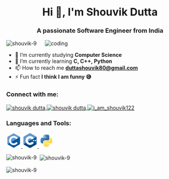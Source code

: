 <h1 align="center">Hi 👋, I'm Shouvik Dutta</h1>
<h3 align="center">A passionate Software Engineer from India</h3>

<img align="right" alt="coding" width="400" src="https://user-images.githubusercontent.com/55389276/140866485-8fb1c876-9a8f-4d6a-98dc-08c4981eaf70.gif">

<p align="left"> 
  <img src="https://komarev.com/ghpvc/?username=shouvik-9&label=Profile%20views&color=0e75b6&style=flat" alt="shouvik-9" /> 
</p>

- 🔭 I’m currently studying **Computer Science**
- 🌱 I’m currently learning **C, C++, Python**
- 📫 How to reach me **duttashouvik80@gmail.com**
- ⚡ Fun fact **I think I am funny 😅**

<h3 align="left">Connect with me:</h3>
<p align="left">
  <a href="https://linkedin.com/in/shouvik-dutta" target="blank">
    <img align="center" src="https://raw.githubusercontent.com/rahuldkjain/github-profile-readme-generator/master/src/images/icons/Social/linked-in-alt.svg" alt="shouvik dutta" height="30" width="40" />
  </a>
  <a href="https://fb.com/shouvik.dutta" target="blank">
    <img align="center" src="https://raw.githubusercontent.com/rahuldkjain/github-profile-readme-generator/master/src/images/icons/Social/facebook.svg" alt="shouvik dutta" height="30" width="40" />
  </a>
  <a href="https://instagram.com/i_am_shouvik122" target="blank">
    <img align="center" src="https://raw.githubusercontent.com/rahuldkjain/github-profile-readme-generator/master/src/images/icons/Social/instagram.svg" alt="i_am_shouvik122" height="30" width="40" />
  </a>
</p>

<h3 align="left">Languages and Tools:</h3>
<p align="left">
  <a href="https://www.cprogramming.com/" target="_blank" rel="noreferrer">
    <img src="https://raw.githubusercontent.com/devicons/devicon/master/icons/c/c-original.svg" alt="c" width="40" height="40"/> 
  </a> 
  <a href="https://www.w3schools.com/cpp/" target="_blank" rel="noreferrer">
    <img src="https://raw.githubusercontent.com/devicons/devicon/master/icons/cplusplus/cplusplus-original.svg" alt="cplusplus" width="40" height="40"/> 
  </a> 
  <a href="https://www.python.org" target="_blank" rel="noreferrer">
    <img src="https://raw.githubusercontent.com/devicons/devicon/master/icons/python/python-original.svg" alt="python" width="40" height="40"/> 
  </a> 
</p>

<p>
  <img align="left" src="https://github-readme-stats.vercel.app/api/top-langs?username=shouvik-9&show_icons=true&locale=en&layout=compact" alt="shouvik-9" />
</p>

<p>&nbsp;
  <img align="center" src="https://github-readme-stats.vercel.app/api?username=shouvik-9&show_icons=true&locale=en" alt="shouvik-9" />
</p>

<p>
  <img align="center" src="https://github-readme-streak-stats.herokuapp.com/?user=shouvik-9&" alt="shouvik-9" />
</p>
